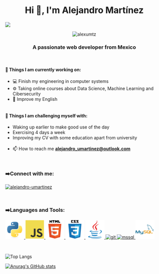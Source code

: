 <div align="center">
<h1 align="center">Hi 👋, I'm <b>Alejandro Martínez</b></h1>
</div>
<img align="center" src="https://media.tenor.com/zzntm2_9B3gAAAAC/hacker.gif">
<br>

<p align="center"> <img src="https://komarev.com/ghpvc/?username=alexumtz&label=Profile%20views&color=0e75b6&style=flat" alt="alexumtz" /> </p>

<h3 align="center">A passionate web developer from Mexico</h3>

<br>

#### 🌱 **Things I am currently working on:**

- 💻 Finish my engineering in computer systems
- ⚙️ Taking online courses about Data Science, Machine Learning and Cibersecurity
- 📘 Improve my English
  <br>
  <br>

#### 💪 **Things I am challenging myself with:**

- Waking up earlier to make good use of the day
- Exercising 4 days a week
- Improving my CV with some education apart from university
  <br>
  <br>
- 📫 How to reach me **alejandro_umartinez@outlook.com**
<br>
<h3 align="left"><b>➡️Connect with me:</b></h3>
<p align="left">
<a href="https://linkedin.com/in/alejandro-umartinez" target="blank"><img align="center" src="https://raw.githubusercontent.com/rahuldkjain/github-profile-readme-generator/master/src/images/icons/Social/linked-in-alt.svg" alt="alejandro-umartinez" height="30" width="40" /></a>
</p>
<br>
<h3 align="left"><b>➡️Languages and Tools:</b></h3>
<p align="left"> 
<a href="https://www.python.org" target="_blank" rel="noreferrer"> <img src="https://raw.githubusercontent.com/devicons/devicon/master/icons/python/python-original.svg" alt="python" width="60" height="60"/> </a>
<a href="https://developer.mozilla.org/en-US/docs/Web/JavaScript" target="_blank" rel="noreferrer"> <img src="https://raw.githubusercontent.com/devicons/devicon/master/icons/javascript/javascript-original.svg" alt="javascript" width="60" height="60"/> </a>
<a href="https://www.w3.org/html/" target="_blank" rel="noreferrer"> <img src="https://raw.githubusercontent.com/devicons/devicon/master/icons/html5/html5-original-wordmark.svg" alt="html5" width="60" height="60"/> </a>
<a href="https://www.w3schools.com/css/" target="_blank" rel="noreferrer"> <img src="https://raw.githubusercontent.com/devicons/devicon/master/icons/css3/css3-original-wordmark.svg" alt="css3" width="60" height="60"/> </a> 
 <a href="https://www.java.com" target="_blank" rel="noreferrer"> <img src="https://raw.githubusercontent.com/devicons/devicon/master/icons/java/java-original.svg" alt="java" width="60" height="60"/> </a><a href="https://git-scm.com/" target="_blank" rel="noreferrer"> <img src="https://www.vectorlogo.zone/logos/git-scm/git-scm-icon.svg" alt="git" width="60" height="60"/> </a>   <a href="https://www.microsoft.com/en-us/sql-server" target="_blank" rel="noreferrer"> <img src="https://www.svgrepo.com/show/303229/microsoft-sql-server-logo.svg" alt="mssql" width="60" height="60"/> </a> <a href="https://www.mysql.com/" target="_blank" rel="noreferrer"> <img src="https://raw.githubusercontent.com/devicons/devicon/master/icons/mysql/mysql-original-wordmark.svg" alt="mysql" width="60" height="60"/> </a>  </p>
<br>

![Top Langs](https://github-readme-stats.vercel.app/api/top-langs/?username=alexumtz&hide_progress=false&theme=tokyonight)

[![Anurag's GitHub stats](https://github-readme-stats.vercel.app/api?username=alexumtz&theme=tokyonight)](https://github.com/anuraghazra/github-readme-stats)

